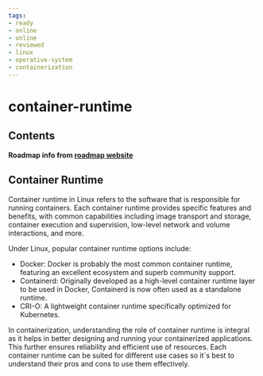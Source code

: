 ```yaml
---
tags:
- ready
- online
- online
- reviewed
- linux
- operative-system
- containerization
---
```


# container-runtime

## Contents

__Roadmap info from [roadmap website](https://roadmap.sh/linux/containerization/container-runtime)__

## Container Runtime

Container runtime in Linux refers to the software that is responsible for running containers. Each container runtime provides specific features and benefits, with common capabilities including image transport and storage, container execution and supervision, low-level network and volume interactions, and more.

Under Linux, popular container runtime options include:

* Docker: Docker is probably the most common container runtime, featuring an excellent ecosystem and superb community support.
* Containerd: Originally developed as a high-level container runtime layer to be used in Docker, Containerd is now often used as a standalone runtime.
* CRI-O: A lightweight container runtime specifically optimized for Kubernetes.

In containerization, understanding the role of container runtime is integral as it helps in better designing and running your containerized applications. This further ensures reliability and efficient use of resources. Each container runtime can be suited for different use cases so it`s best to understand their pros and cons to use them effectively.
